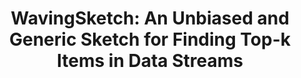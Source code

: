 ---
title: "WavingSketch: An Unbiased and Generic Sketch for Finding Top-k Items in Data Streams"
excerpt: "Short description of Projects item number 1<br/><img src='/images/500x300.png'>"
collection: Projects
permalink: /Projects/wavingsketch
---